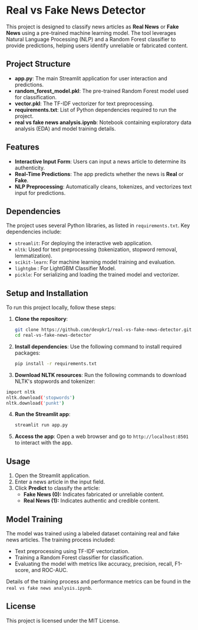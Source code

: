 # Real vs Fake News Detector

This project is designed to classify news articles as **Real News** or **Fake News** using a pre-trained machine learning model. The tool leverages Natural Language Processing (NLP) and a Random Forest classifier to provide predictions, helping users identify unreliable or fabricated content.

## Project Structure

- **app.py**: The main Streamlit application for user interaction and predictions.
- **random_forest_model.pkl**: The pre-trained Random Forest model used for classification.
- **vector.pkl**: The TF-IDF vectorizer for text preprocessing.
- **requirements.txt**: List of Python dependencies required to run the project.
- **real vs fake news analysis.ipynb**: Notebook containing exploratory data analysis (EDA) and model training details.

## Features

- **Interactive Input Form**: Users can input a news article to determine its authenticity.
- **Real-Time Predictions**: The app predicts whether the news is **Real** or **Fake**.
- **NLP Preprocessing**: Automatically cleans, tokenizes, and vectorizes text input for predictions.

## Dependencies

The project uses several Python libraries, as listed in `requirements.txt`. Key dependencies include:
- `streamlit`: For deploying the interactive web application.
- `nltk`: Used for text preprocessing (tokenization, stopword removal, lemmatization).
- `scikit-learn`: For machine learning model training and evaluation.
- `lightgbm` : For LightGBM Classifier Model.
- `pickle`: For serializing and loading the trained model and vectorizer.

## Setup and Installation

To run this project locally, follow these steps:

1. **Clone the repository**:
   ```bash
   git clone https://github.com/devpkr1/real-vs-fake-news-detector.git
   cd real-vs-fake-news-detector
   ```

2. **Install dependencies**:
   Use the following command to install required packages:
   ```bash
   pip install -r requirements.txt
   ```

3. **Download NLTK resources**:
 Run the following commands to download NLTK's stopwords and tokenizer:
 ```bash
 import nltk
 nltk.download('stopwords')
 nltk.download('punkt')
 ```

4. **Run the Streamlit app**:
   ```bash
   streamlit run app.py
   ```

4. **Access the app**:
   Open a web browser and go to `http://localhost:8501` to interact with the app.

## Usage

1. Open the Streamlit application.
2. Enter a news article in the input field.
3. Click **Predict** to classify the article:
   - **Fake News (0):** Indicates fabricated or unreliable content.
   - **Real News (1):** Indicates authentic and credible content.

## Model Training

The model was trained using a labeled dataset containing real and fake news articles. The training process included:

- Text preprocessing using TF-IDF vectorization.
- Training a Random Forest classifier for classification.
- Evaluating the model with metrics like accuracy, precision, recall, F1-score, and ROC-AUC.

Details of the training process and performance metrics can be found in the `real vs fake news analysis.ipynb`.

## License

This project is licensed under the MIT License.
